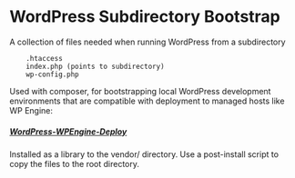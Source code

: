 WordPress Subdirectory Bootstrap
================================

A collection of files needed when running WordPress from a subdirectory

		.htaccess
		index.php (points to subdirectory)
		wp-config.php

Used with composer, for bootstrapping local WordPress development environments that are compatible with deployment to managed hosts like WP Engine:

##### [WordPress-WPEngine-Deploy](https://github.com/creativecoder/WordPress-WPEngine-Deploy)

Installed as a library to the vendor/ directory. Use a post-install script to copy the files to the root directory.
